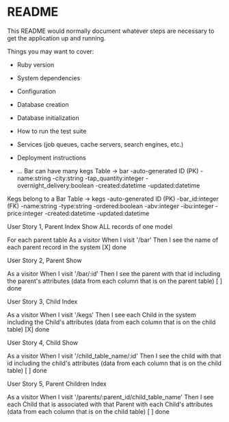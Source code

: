 # README

This README would normally document whatever steps are necessary to get the
application up and running.

Things you may want to cover:

* Ruby version

* System dependencies

* Configuration

* Database creation

* Database initialization

* How to run the test suite

* Services (job queues, cache servers, search engines, etc.)

* Deployment instructions

* ...
Bar can have many kegs
Table -> bar
-auto-generated ID (PK)
-name:string
-city:string
-tap_quantity:integer
-overnight_delivery:boolean
-created:datetime
-updated:datetime

Kegs belong to a Bar
Table -> kegs
-auto-generated ID (PK)
-bar_id:integer (FK)
-name:string
-type:string
-ordered:boolean
-abv:integer
-ibu:integer
-price:integer
-created:datetime
-updated:datetime

User Story 1, Parent Index Show ALL records of one model

For each parent table
As a visitor
When I visit '/bar'
Then I see the name of each parent record in the system
[X] done

User Story 2, Parent Show 

As a visitor
When I visit '/bar/:id'
Then I see the parent with that id including the parent's attributes
(data from each column that is on the parent table)
[ ] done

User Story 3, Child Index 

As a visitor
When I visit '/kegs'
Then I see each Child in the system including the Child's attributes
(data from each column that is on the child table)
[X] done

User Story 4, Child Show 

As a visitor
When I visit '/child_table_name/:id'
Then I see the child with that id including the child's attributes
(data from each column that is on the child table)
[ ] done

User Story 5, Parent Children Index 

As a visitor
When I visit '/parents/:parent_id/child_table_name'
Then I see each Child that is associated with that Parent with each Child's attributes
(data from each column that is on the child table)
[ ] done